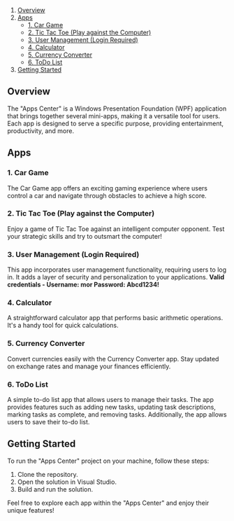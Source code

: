 1. [Overview](#overview)
2. [Apps](#apps)
   - [1. Car Game](#1-car-game)
   - [2. Tic Tac Toe (Play against the Computer)](#2-tic-tac-toe-play-against-the-computer)
   - [3. User Management (Login Required)](#3-user-management-login-required)
   - [4. Calculator](#4-calculator)
   - [5. Currency Converter](#5-currency-converter)
   - [6. ToDo List](#6-todo-list)
3. [Getting Started](#getting-started)

## Overview

The "Apps Center" is a Windows Presentation Foundation (WPF) application that brings together several mini-apps, making it a versatile tool for users. Each app is designed to serve a specific purpose, providing entertainment, productivity, and more.

## Apps

### 1. Car Game

The Car Game app offers an exciting gaming experience where users control a car and navigate through obstacles to achieve a high score.

### 2. Tic Tac Toe (Play against the Computer)

Enjoy a game of Tic Tac Toe against an intelligent computer opponent. Test your strategic skills and try to outsmart the computer!

### 3. User Management (Login Required)

This app incorporates user management functionality, requiring users to log in. It adds a layer of security and personalization to your applications.
**Valid credentials -
Username: mor
Password: Abcd1234!**

### 4. Calculator

A straightforward calculator app that performs basic arithmetic operations. It's a handy tool for quick calculations.

### 5. Currency Converter

Convert currencies easily with the Currency Converter app. Stay updated on exchange rates and manage your finances efficiently.

### 6. ToDo List

A simple to-do list app that allows users to manage their tasks. The app provides features such as adding new tasks, updating task descriptions, marking tasks as complete, and removing tasks. Additionally, the app allows users to save their to-do list.

## Getting Started

To run the "Apps Center" project on your machine, follow these steps:

1. Clone the repository.
2. Open the solution in Visual Studio.
3. Build and run the solution.

Feel free to explore each app within the "Apps Center" and enjoy their unique features!
